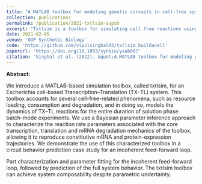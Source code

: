 ```yaml
---
title: "A MATLAB toolbox for modeling genetic circuits in cell-free systems"
collection: publications
permalink: /publication/2021-txtlsim-oupsb
excerpt: "Txtlsim is a toolbox for simulating cell free reactions using mass action kinetics I this paper, we show how models of subsystems of a circuit can be individually characterized, and composed into the full system, whose behavior can be accurately predicted.<br/><img src='/images/‎txtlsim_summary.png' height='690' width='600'>"
date: 2021-02-05
venue: 'OUP Synthetic Biology'
code: 'https://github.com/vipulsinghal02/txtlsim_buildacell'
paperurl: 'https://doi.org/10.1093/synbio/ysab007'
citation: 'Singhal et al. (2022). &quot;A MATLAB toolbox for modeling genetic circuits in cell-free systems.&quot; <i>Synthetic Biology</i>. Volume 6, Issue 1, 2021, ysab007.'
---
```


**Abstract:**

We introduce a MATLAB-based simulation toolbox, called txtlsim, for an Escherichia coli-based Transcription–Translation (TX–TL) system. This toolbox accounts for several cell-free-related phenomena, such as resource loading, consumption and degradation, and in doing so, models the dynamics of TX–TL reactions for the entire duration of solution phase batch-mode experiments. We use a Bayesian parameter inference approach to characterize the reaction rate parameters associated with the core transcription, translation and mRNA degradation mechanics of the toolbox, allowing it to reproduce constitutive mRNA and protein-expression trajectories. We demonstrate the use of this characterized toolbox in a circuit behavior prediction case study for an incoherent feed-forward loop.

[](/images/txtlsim_summary.png)
Part characterization and parameter fitting for the incoherent feed-forward loop, followed by prediction of the full system behavior. The txtlsim toolbox can achieve system composability despite parametric undertainty. 
